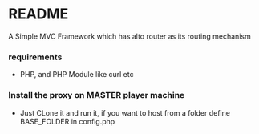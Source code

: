 # README #

A Simple MVC Framework which has alto router as its routing mechanism

### requirements ###
- PHP, and PHP Module like curl etc

### Install the proxy on MASTER player machine ###
- Just CLone it and run it, if you want to host from a folder define BASE_FOLDER in config.php
